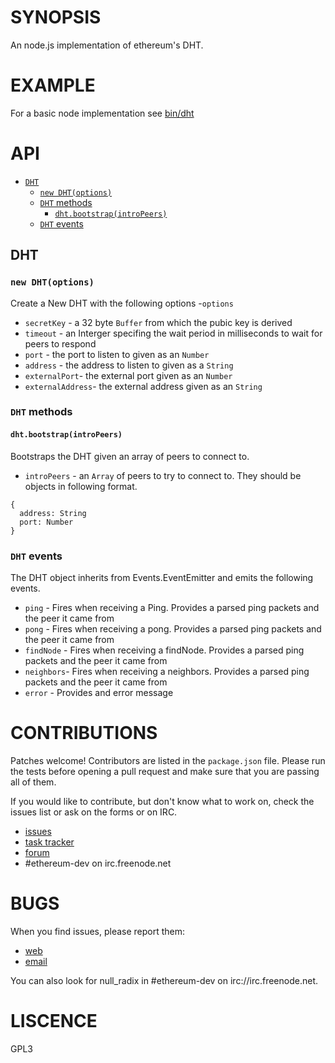 # SYNOPSIS
An node.js implementation of ethereum's DHT. 

# EXAMPLE
For a basic node implementation see [bin/dht](bin/dht)

# API
- [`DHT`](#DHT)
    - [`new DHT(options)`](#new-dht-options)
    - [`DHT` methods](#network-methods)
      - [`dht.bootstrap(introPeers)`](#dhtboostrapintropeers)
    - [`DHT` events](#dht-events)

## DHT
### `new DHT(options)`
Create a New DHT with the following options
 -`options`
  - `secretKey` - a 32 byte `Buffer` from which the pubic key is derived
  - `timeout` - an Interger specifing the wait period in milliseconds to wait for peers to respond
  - `port` - the port to listen to given as an `Number`
  - `address` - the address to listen to given as a `String`
  - `externalPort`- the external port given as an `Number`
  - `externalAddress`- the external address given as an `String`

### `DHT` methods
#### `dht.bootstrap(introPeers)`
Bootstraps the DHT given an array of peers to connect to.
- `introPeers` - an `Array` of peers to try to connect to. They should be objects in following format.
```
{
  address: String
  port: Number
}
```

### `DHT` events
The DHT object inherits from Events.EventEmitter and emits the following events. 
- `ping` - Fires when receiving a Ping. Provides a parsed ping packets and the peer it came from
- `pong` - Fires when receiving a pong. Provides a parsed ping packets and the peer it came from
- `findNode` - Fires when receiving a findNode. Provides a parsed ping packets and the peer it came from
- `neighbors`-  Fires when receiving a neighbors. Provides a parsed ping packets and the peer it came from
- `error` - Provides and error message 

# CONTRIBUTIONS

Patches welcome! Contributors are listed in the `package.json` file.
Please run the tests before opening a pull request and make sure that you are
passing all of them.

If you would like to contribute, but don't know what to work on, check
the issues list or ask on the forms or on IRC.

* [issues](http://github.com/ethereum/ethereumjs-lib/issues)
* [task tracker](https://waffle.io/ethereum/ethereumjs-lib)
* [forum](https://forum.ethereum.org/categories/node-ethereum)
* #ethereum-dev on irc.freenode.net

# BUGS

When you find issues, please report them:

* [web](http://github.com/ethereum/ethereumjs-dht/issues)
* [email](mailto:mb@ethdev.com)

You can also look for null_radix in #ethereum-dev on irc://irc.freenode.net. 

# LISCENCE
GPL3
